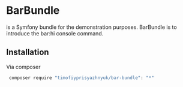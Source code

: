 # BarBundle
is a Symfony bundle for the demonstration purposes.
BarBundle is to introduce the bar:hi console command.

Installation
------------

Via composer

```bash
 composer require "timofiyprisyazhnyuk/bar-bundle": "*"
```